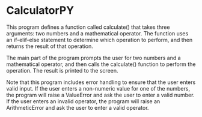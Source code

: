# CalculatorPY

This program defines a function called calculate() that takes three arguments: two numbers and a mathematical operator. The function uses an if-elif-else statement to determine which operation to perform, and then returns the result of that operation.

The main part of the program prompts the user for two numbers and a mathematical operator, and then calls the calculate() function to perform the operation. The result is printed to the screen.

Note that this program includes error handling to ensure that the user enters valid input. If the user enters a non-numeric value for one of the numbers, the program will raise a ValueError and ask the user to enter a valid number. If the user enters an invalid operator, the program will raise an ArithmeticError and ask the user to enter a valid operator.
